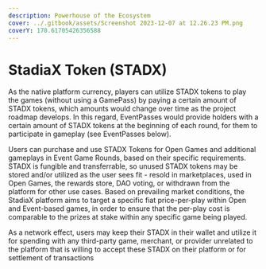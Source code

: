 ```yaml
---
description: Powerhouse of the Ecosystem
cover: ../.gitbook/assets/Screenshot 2023-12-07 at 12.26.23 PM.png
coverY: 170.61705426356588
---
```


# StadiaX Token (STADX)

As the native platform currency, players can utilize STADX tokens to play the games (without using a GamePass) by paying a certain amount of STADX tokens, which amounts would change over time as the project roadmap develops. In this regard, EventPasses would provide holders with a certain amount of STADX tokens at the beginning of each round, for them to participate in gameplay (see EventPasses below).

Users can purchase and use STADX Tokens for Open Games and additional gameplays in Event Game Rounds, based on their specific requirements. STADX is fungible and transferrable, so unused STADX tokens may be stored and/or utilized as the user sees fit - resold in marketplaces, used in Open Games, the rewards store, DAO voting, or withdrawn from the platform for other use cases. Based on prevailing market conditions, the StadiaX platform aims to target a specific fiat price-per-play within Open and Event-based games, in order to ensure that the per-play cost is comparable to the prizes at stake within any specific game being played.

As a network effect, users may keep their STADX in their wallet and utilize it for spending with any third-party game, merchant, or provider unrelated to the platform that is willing to accept these STADX on their platform or for settlement of transactions
